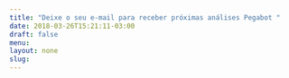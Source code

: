 ```yaml
---
title: "Deixe o seu e-mail para receber próximas análises Pegabot "
date: 2018-03-26T15:21:11-03:00
draft: false
menu:
layout: none
slug:
---
```

